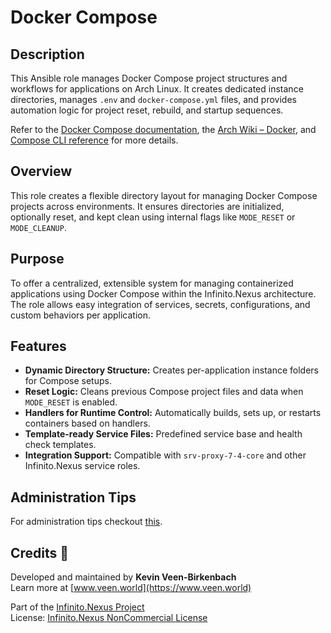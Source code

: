 # Docker Compose

## Description

This Ansible role manages Docker Compose project structures and workflows for applications on Arch Linux. It creates dedicated instance directories, manages `.env` and `docker-compose.yml` files, and provides automation logic for project reset, rebuild, and startup sequences.

Refer to the [Docker Compose documentation](https://docs.docker.com/compose/), the [Arch Wiki – Docker](https://wiki.archlinux.org/title/Docker), and [Compose CLI reference](https://docs.docker.com/compose/cli-command/) for more details.

## Overview

This role creates a flexible directory layout for managing Docker Compose projects across environments. It ensures directories are initialized, optionally reset, and kept clean using internal flags like `MODE_RESET` or `MODE_CLEANUP`.

## Purpose

To offer a centralized, extensible system for managing containerized applications using Docker Compose within the Infinito.Nexus architecture. The role allows easy integration of services, secrets, configurations, and custom behaviors per application.

## Features

- **Dynamic Directory Structure:** Creates per-application instance folders for Compose setups.
- **Reset Logic:** Cleans previous Compose project files and data when `MODE_RESET` is enabled.
- **Handlers for Runtime Control:** Automatically builds, sets up, or restarts containers based on handlers.
- **Template-ready Service Files:** Predefined service base and health check templates.
- **Integration Support:** Compatible with `srv-proxy-7-4-core` and other Infinito.Nexus service roles.

## Administration Tips

For administration tips checkout [this](Administration.md).

## Credits 📝

Developed and maintained by **Kevin Veen-Birkenbach**  
Learn more at [www.veen.world](https://www.veen.world)

Part of the [Infinito.Nexus Project](https://s.infinito.nexus/code)  
License: [Infinito.Nexus NonCommercial License](https://s.infinito.nexus/license)